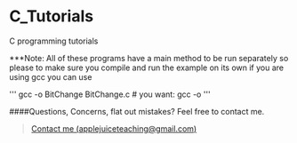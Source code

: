 C_Tutorials
===========

C programming tutorials

***Note:  All of these programs have a main method to be run separately so please to make sure you compile and run the example on its own if you are using gcc you can use



'''
gcc -o  BitChange BitChange.c  # you want: gcc -o <executable name> <file name> 
'''








####Questions, Concerns, flat out mistakes?  Feel free to contact me.

> [Contact me (applejuiceteaching@gmail.com)](mailto:applejuiceteaching@gmail.com)
